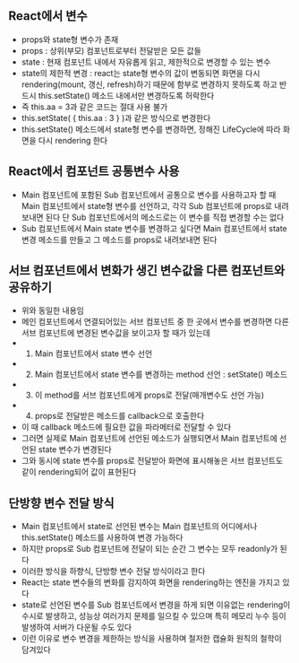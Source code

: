 ## React에서 변수
* props와 state형 변수가 존재
* props : 상위(부모) 컴포넌트로부터 전달받은 모든 값들
* state : 현재 컴포넌트 내에서 자유롭게 읽고, 제한적으로 변경할 수 있는 변수
* state의 제한적 변경 : react는 state형 변수의 값이 변동되면 화면을 다시 rendering(mount, 갱신, refresh)하기 때문에
함부로 변경하지 못하도록 하고 반드시 this.setState() 메소드 내에서만 변경하도록 허락한다
* 즉 this.aa = 3과 같은 코드는 절대 사용 불가
* this.setState( { this.aa : 3 } )과 같은 방식으로 변경한다
* this.setState() 메소드에서 state형 변수를 변경하면, 정해진 LifeCycle에 따라 화면을 다시 rendering 한다

## React에서 컴포넌트 공통변수 사용
* Main 컴포넌트에 포함된 Sub 컴포넌트에서 공통으로 변수를 사용하고자 할 때
Main 컴포넌트에서 state형 변수를 선언하고, 각각 Sub 컴포넌트에 props로 내려보내면 된다
단 Sub 컴포넌트에서의 메소드로는 이 변수를 직접 변경할 수는 없다
* Sub 컴포넌트에서 Main state 변수를 변경하고 싶다면
Main 컴포넌트에서 state 변경 메소드를 만들고 그 메소드를 props로 내려보내면 된다

## 서브 컴포넌트에서 변화가 생긴 변수값을 다른 컴포넌트와 공유하기
* 위와 동일한 내용임
* 메인 컴포넌트에서 연결되어있는 서브 컴포넌트 중 한 곳에서 변수를 변경하면 다른 서브 컴포넌트에 변경된 변수값을 보이고자 할 때가 있는데
* 1. Main 컴포넌트에서 state 변수 선언
* 2. Main 컴포넌트에서 state 변수를 변경하는 method 선언 : setState() 메소드
* 3. 이 method를 서브 컴포넌트에게 props로 전달(매개변수도 선언 가능)
* 4. props로 전달받은 메소드를 callback으로 호출한다
* 이 때 callback 메소드에 필요한 값을 파라메터로 전달할 수 있다
* 그러면 실제로 Main 컴포넌트에 선언된 메소드가 실행되면서 Main 컴포넌트에 선언된 state 변수가 변경된다
* 그와 동시에 state 변수를 props로 전달받아 화면에 표시해놓은 서브 컴포넌트도 같이 rendering되어 값이 표현된다

## 단방향 변수 전달 방식
* Main 컴포넌트에서 state로 선언된 변수는 Main 컴포넌트의 어디에서나 this.setState() 메소드를 사용하여 변경 가능하다
* 하지만 props로 Sub 컴포넌트에 전달이 되는 순간 그 변수는 모두 readonly가 된다
* 이러한 방식을 하향식, 단방향 변수 전달 방식이라고 한다
* React는 state 변수들의 변화를 감지하여 화면을 rendering하는 엔진을 가지고 있다
* state로 선언된 변수를 Sub 컴포넌트에서 변경을 하게 되면 이유없는 rendering이 수시로 발생하고, 성능상 여러가지 문제를 일으킬 수 있으며 특히 메모리 누수 등이 발생하여 서버가 다운될 수도 있다
* 이런 이유로 변수 변경을 제한하는 방식을 사용하며 철저한 캡슐화 원칙의 철학이 담겨있다